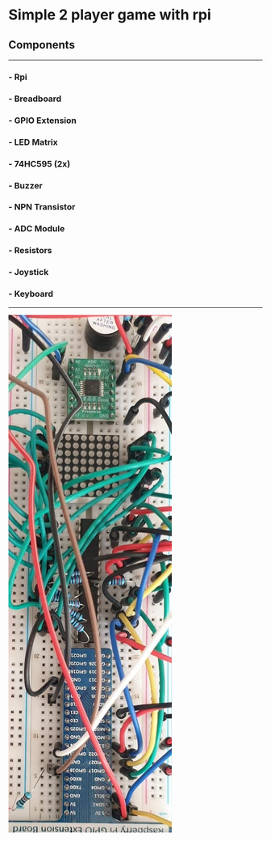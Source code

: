 # Simple 2 player game with rpi
## Components
---
### - Rpi
### - Breadboard
### - GPIO Extension
### - LED Matrix
### - 74HC595 (2x)
### - Buzzer
### - NPN Transistor
### - ADC Module
### - Resistors
### - Joystick
### - Keyboard
---
![Foto](MatrixGame.jpg "Foto")
